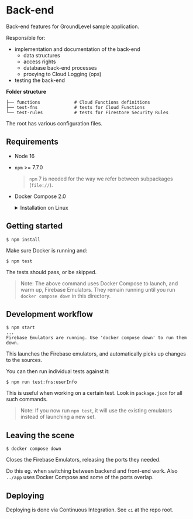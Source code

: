 # Back-end

Back-end features for GroundLevel sample application.

Responsible for:

- implementation and documentation of the back-end
   - data structures
   - access rights
   - database back-end processes 
   - proxying to Cloud Logging (ops)
- testing the back-end

**Folder structure**

```
├── functions             # Cloud Functions definitions
├── test-fns              # tests for Cloud Functions
└── test-rules            # tests for Firestore Security Rules
```

The root has various configuration files.

## Requirements

- Node 16
- `npm` >= 7.7.0

   >`npm` 7 is needed for the way we refer between subpackages (`file://`).

- Docker Compose 2.0

	<details><summary>Installation on Linux</summary>
   DC 2.0 comes with Docker Desktop for Windows and Mac. The Linux version
   needs to be separately installed, for now.
   
   - [Compose v2 Release Candidate](https://docs.docker.com/compose/cli-command/) (Docker docs)
   - [Install on Linux](https://docs.docker.com/compose/cli-command/#install-on-linux)
	</details>
	
<!-- 
developed with:
- macOS 12.3
- node 17.7
- npm 8.5

- Docker Desktop 4.6 with: 2 CPU cores, 2 GB RAM, 512 MB swap
   - experimental > Enable VirtioFS
-->


## Getting started

```
$ npm install
```

Make sure Docker is running and:

```
$ npm test
```

The tests should pass, or be skipped.

>Note: The above command uses Docker Compose to launch, and warm up, Firebase Emulators. They remain running until you run `docker compose down` in this directory.


## Development workflow

```
$ npm start
...
Firebase Emulators are running. Use 'docker compose down' to run them down.

```

This launches the Firebase emulators, and automatically picks up changes to the sources.

You can then run individual tests against it:

```
$ npm run test:fns:userInfo
```

This is useful when working on a certain test. Look in `package.json` for all such commands.

>Note: If you now run `npm test`, it will use the existing emulators instead of launching a new set.


## Leaving the scene

```
$ docker compose down
```

Closes the Firebase Emulators, releasing the ports they needed.

Do this eg. when switching between backend and front-end work. Also `../app` uses Docker Compose and some of the ports overlap.


## Deploying

Deploying is done via Continuous Integration. See `ci` at the repo root.
